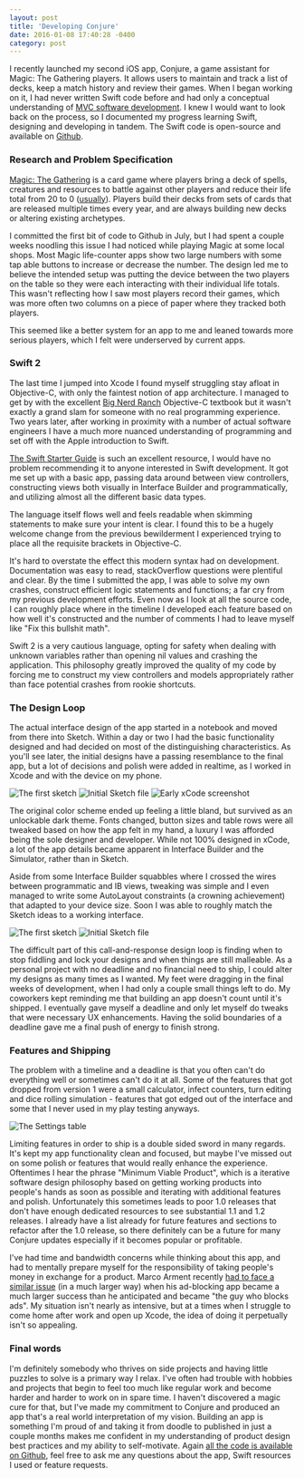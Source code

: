 ```yaml
---
layout: post
title: 'Developing Conjure'
date: 2016-01-08 17:40:28 -0400
category: post
---
```


I recently launched my second iOS app, Conjure, a game assistant for Magic: The Gathering players. It allows users to maintain and track a list of decks, keep a match history and review their games. When I began working on it, I had never written Swift code before and had only a conceptual understanding of [MVC software development](https://en.wikipedia.org/wiki/Model%E2%80%93view%E2%80%93controller). I knew I would want to look back on the process, so I documented my progress learning Swift, designing and developing in tandem. The Swift code is open-source and available on [Github](https://github.com/lkpttn/Conjure).

### Research and Problem Specification

[Magic: The Gathering](http://magic.wizards.com/) is a card game where players bring a deck of spells, creatures and resources to battle against other players and reduce their life total from 20 to 0 ([usually](http://mtgsalvation.gamepedia.com/Winning_and_losing)). Players build their decks from sets of cards that are released multiple times every year, and are always building new decks or altering existing archetypes.

I committed the first bit of code to Github in July, but I had spent a couple weeks noodling this issue I had noticed while playing Magic at some local shops. Most Magic life-counter apps show two large numbers with some tap able buttons to increase or decrease the number. The design led me to believe the intended setup was putting the device between the two players on the table so they were each interacting with their individual life totals. This wasn't reflecting how I saw most players record their games, which was more often two columns on a piece of paper where they tracked both players.

This seemed like a better system for an app to me and leaned towards more serious players, which I felt were underserved by current apps.

### Swift 2

The last time I jumped into Xcode I found myself struggling stay afloat in Objective-C, with only the faintest notion of app architecture. I managed to get by with the excellent [Big Nerd Ranch](https://www.bignerdranch.com/we-write/) Objective-C textbook but it wasn't exactly a grand slam for someone with no real programming experience. Two years later, after working in proximity with a number of actual software engineers I have a much more nuanced understanding of programming and set off with the Apple introduction to Swift.

[The Swift Starter Guide](https://developer.apple.com/library/prerelease/ios/referencelibrary/GettingStarted/DevelopiOSAppsSwift/index.html) is such an excellent resource, I would have no problem recommending it to anyone interested in Swift development. It got me set up with a basic app, passing data around between view controllers, constructing views both visually in Interface Builder and programmatically, and utilizing almost all the different basic data types.

The language itself flows well and feels readable when skimming statements to make sure your intent is clear. I found this to be a hugely welcome change from the previous bewilderment I experienced trying to place all the requisite brackets in Objective-C.

It's hard to overstate the effect this modern syntax had on development. Documentation was easy to read, stackOverflow questions were plentiful and clear. By the time I submitted the app, I was able to solve my own crashes, construct efficient logic statements and functions; a far cry from my previous development efforts. Even now as I look at all the source code, I can roughly place where in the timeline I developed each feature based on how well it's constructed and the number of comments I had to leave myself like "Fix this bullshit math".

Swift 2 is a very cautious language, opting for safety when dealing with unknown variables rather than opening nil values and crashing the application. This philosophy greatly improved the quality of my code by forcing me to construct my view controllers and models appropriately rather than face potential crashes from rookie shortcuts.

### The Design Loop

The actual interface design of the app started in a notebook and moved from there into Sketch. Within a day or two I had the basic functionality designed and had decided on most of the distinguishing characteristics. As you'll see later, the initial designs have a passing resemblance to the final app, but a lot of decisions and polish were added in realtime, as I worked in Xcode and with the device on my phone.

![The first sketch](/assets/images/posts/developingconjure/FirstSketches.png)
![Initial Sketch file](/assets/images/posts/developingconjure/SketchDocument.png)
![Early xCode screenshot](/assets/images/posts/developingconjure/xcode.png)

The original color scheme ended up feeling a little bland, but survived as an unlockable dark theme. Fonts changed, button sizes and table rows were all tweaked based on how the app felt in my hand, a luxury I was afforded being the sole designer and developer. While not 100% designed in xCode, a lot of the app details became apparent in Interface Builder and the Simulator, rather than in Sketch.

Aside from some Interface Builder squabbles where I crossed the wires between programmatic and IB views, tweaking was simple and I even managed to write some AutoLayout constraints (a crowning achievement) that adapted to your device size. Soon I was able to roughly match the Sketch ideas to a working interface.

![The first sketch](/assets/images/posts/developingconjure/SketchComparison_1.png)
![Initial Sketch file](/assets/images/posts/developingconjure/SketchComparison_2.png)

The difficult part of this call-and-response design loop is finding when to stop fiddling and lock your designs and when things are still malleable. As a personal project with no deadline and no financial need to ship, I could alter my designs as many times as I wanted. My feet were dragging in the final weeks of development, when I had only a couple small things left to do. My coworkers kept reminding me that building an app doesn't count until it's shipped. I eventually gave myself a deadline and only let myself do tweaks that were necessary UX enhancements. Having the solid boundaries of a deadline gave me a final push of energy to finish strong.

### Features and Shipping

The problem with a timeline and a deadline is that you often can't do everything well or sometimes can't do it at all. Some of the features that got dropped from version 1 were a small calculator, infect counters, turn editing and dice rolling simulation - features that got edged out of the interface and some that I never used in my play testing anyways.

![The Settings table](/assets/images/posts/developingconjure/settings-table.png)

Limiting features in order to ship is a double sided sword in many regards. It's kept my app functionality clean and focused, but maybe I've missed out on some polish or features that would really enhance the experience. Oftentimes I hear the phrase "Minimum Viable Product", which is a iterative software design philosophy based on getting working products into people's hands as soon as possible and iterating with additional features and polish. Unfortunately this sometimes leads to poor 1.0 releases that don't have enough dedicated resources to see substantial 1.1 and 1.2 releases. I already have a list already for future features and sections to refactor after the 1.0 release, so there definitely can be a future for many Conjure updates especially if it becomes popular or profitable.

I've had time and bandwidth concerns while thinking about this app, and had to mentally prepare myself for the responsibility of taking people's money in exchange for a product. Marco Arment recently [had to face a similar issue](http://www.marco.org/2015/09/18/just-doesnt-feel-good) (in a much larger way) when his ad-blocking app became a much larger success than he anticipated and became "the guy who blocks ads". My situation isn't nearly as intensive, but at a times when I struggle to come home after work and open up Xcode, the idea of doing it perpetually isn't so appealing.

### Final words

I'm definitely somebody who thrives on side projects and having little puzzles to solve is a primary way I relax. I've often had trouble with hobbies and projects that begin to feel too much like regular work and become harder and harder to work on in spare time. I haven't discovered a magic cure for that, but I've made my commitment to Conjure and produced an app that's a real world interpretation of my vision. Building an app is something I'm proud of and taking it from doodle to published in just a couple months makes me confident in my understanding of product design best practices and my ability to self-motivate. Again [all the code is available on Github](https://github.com/lkpttn/Conjure), feel free to ask me any questions about the app, Swift resources I used or feature requests.
